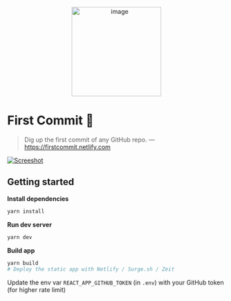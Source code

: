 <p align="center">
<img width="207" alt="image" src="https://user-images.githubusercontent.com/1102595/56277368-832c6900-6104-11e9-93fa-9d27636e3fb5.png">
</p>

# First Commit 🎈

> Dig up the first commit of any GitHub repo. — https://firstcommit.netlify.com

[![Screeshot](https://user-images.githubusercontent.com/1102595/68696442-4979ee80-057d-11ea-9b58-e5ad4cd518c6.png)](https://firstcommit.netlify.com)


## Getting started

**Install dependencies**

```sh
yarn install
```

**Run dev server**

```sh
yarn dev
```

**Build app**

```sh
yarn build
# Deploy the static app with Netlify / Surge.sh / Zeit
```

Update the env var `REACT_APP_GITHUB_TOKEN` (in `.env`) with your GitHub token (for higher rate limit)
